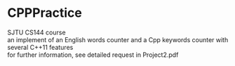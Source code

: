 # CPPPractice
SJTU CS144 course<br>
an implement of an English words counter and a Cpp keywords counter with several C++11 features<br>
for further information, see detailed request in Project2.pdf<br>
